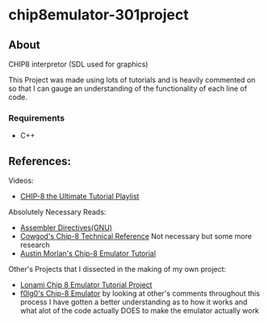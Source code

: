 # chip8emulator-301project
## About
CHIP8 interpretor (SDL used for graphics)

This Project was made using lots of tutorials and is heavily commented on so that I can gauge an understanding of the functionality of each line of code. 

### Requirements
<!--- SDL Library(for graphics) --->
- C++

## References:
Videos:
- [CHIP-8 the Ultimate Tutorial Playlist](https://www.youtube.com/playlist?list=PLctbZl-jXNJ9lk3hLCp9lzw1ep_yscZq9)
<!--- [Dragon Zap Education "Creating an Emulator"](https://www.youtube.com/watch?v=ptCH3Tzra40) (This one was skimmed through) --->

Absolutely Necessary Reads:
- [Assembler Directives(GNU)](https://ftp.gnu.org/old-gnu/Manuals/gas-2.9.1/html_chapter/as_7.html)
- [Cowgod's Chip-8 Technical Reference](http://devernay.free.fr/hacks/chip8/C8TECH10.HTM) 
Not necessary but some more research
- [Austin Morlan's Chip-8 Emulator Tutorial](https://austinmorlan.com/posts/chip8_emulator/) 

Other's Projects that I dissected in the making of my own project:
- [Lonami Chip 8 Emulator Tutorial Project](https://github.com/Lonami/chip8-asm64-emu)
- [f0lg0's Chip-8 Emulator](https://github.com/f0lg0/CHIP-8) 
by looking at other's comments throughout this process I have gotten a better understanding as to how it works and what alot of the code actually DOES to make the emulator actually work